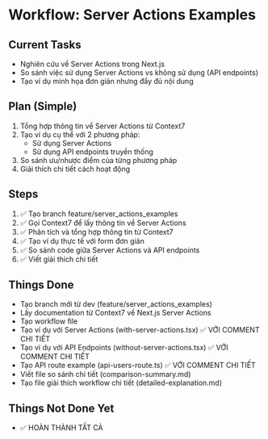 # Workflow: Server Actions Examples

## Current Tasks
- Nghiên cứu về Server Actions trong Next.js
- So sánh việc sử dụng Server Actions vs không sử dụng (API endpoints)
- Tạo ví dụ minh họa đơn giản nhưng đầy đủ nội dung

## Plan (Simple)
1. Tổng hợp thông tin về Server Actions từ Context7
2. Tạo ví dụ cụ thể với 2 phương pháp:
   - Sử dụng Server Actions
   - Sử dụng API endpoints truyền thống
3. So sánh ưu/nhược điểm của từng phương pháp
4. Giải thích chi tiết cách hoạt động

## Steps
1. ✅ Tạo branch feature/server_actions_examples
2. ✅ Gọi Context7 để lấy thông tin về Server Actions
3. ✅ Phân tích và tổng hợp thông tin từ Context7
4. ✅ Tạo ví dụ thực tế với form đơn giản
5. ✅ So sánh code giữa Server Actions và API endpoints
6. ✅ Viết giải thích chi tiết

## Things Done
- Tạo branch mới từ dev (feature/server_actions_examples)
- Lấy documentation từ Context7 về Next.js Server Actions
- Tạo workflow file
- Tạo ví dụ với Server Actions (with-server-actions.tsx) ✅ VỚI COMMENT CHI TIẾT
- Tạo ví dụ với API Endpoints (without-server-actions.tsx) ✅ VỚI COMMENT CHI TIẾT
- Tạo API route example (api-users-route.ts) ✅ VỚI COMMENT CHI TIẾT
- Viết file so sánh chi tiết (comparison-summary.md)
- Tạo file giải thích workflow chi tiết (detailed-explanation.md)

## Things Not Done Yet
- ✅ HOÀN THÀNH TẤT CẢ 